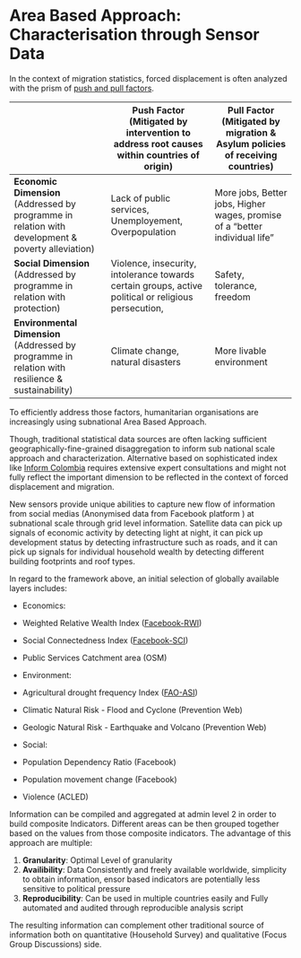 # Area Based Approach: Characterisation through Sensor Data


In the context of migration statistics, forced displacement is often analyzed with the prism of [push and pull factors](https://immigrationforum.org/article/push-or-pull-factors-what-drives-central-american-migrants-to-the-u-s/). 



|                                                                                                | **Push Factor** (Mitigated by intervention to address root causes within countries of origin)         | **Pull Factor** (Mitigated by migration & Asylum policies of receiving countries)  |
|------------------------------------------------------------------------------------------------|-------------------------------------------------------------------------------------------------------|------------------------------------------------------------------------------------|
| **Economic Dimension** (Addressed by programme in relation with development & poverty alleviation) | Lack of public services, Unemployement, Overpopulation                                                | More jobs, Better jobs, Higher wages,  promise of a “better individual life”       |
| **Social Dimension** (Addressed by programme in relation with protection)                          | Violence, insecurity, intolerance towards certain groups, active political or religious persecution,  | Safety, tolerance, freedom                                                         |
| **Environmental Dimension** (Addressed by programme in relation with resilience & sustainability) | Climate change, natural disasters                                                                     | More livable environment                                                           |




To efficiently address those factors, humanitarian organisations are increasingly using subnational Area Based Approach. 

Though, traditional statistical data sources are often lacking sufficient geographically-fine-grained disaggregation to inform sub national scale approach and characterization.  Alternative based on sophisticated index like [Inform Colombia](https://drmkc.jrc.ec.europa.eu/inform-index/INFORM-Subnational-Risk/Colombia) requires extensive expert consultations and might not fully reflect the important dimension to be reflected in the context of forced displacement and migration. 

New sensors provide unique abilities to capture new  flow of information from social medias (Anonymised data from Facebook platform ) at subnational scale through grid level information. Satellite data can pick up signals of economic activity by detecting light at night, it can pick up development status by detecting infrastructure such as roads, and it can pick up signals for individual household wealth by detecting different building footprints and roof types. 

In regard to the framework above, an initial selection of globally available layers includes: 

 *  Economics:
   * Weighted Relative Wealth Index ([Facebook-RWI](https://data.humdata.org/dataset/relative-wealth-index))
   * Social Connectedness Index ([Facebook-SCI](https://data.humdata.org/dataset/social-connectedness-index))
   * Public Services Catchment area (OSM)
   
 *  Environment:
   * Agricultural drought frequency Index ([FAO-ASI](http://www.fao.org/giews/earthobservation/country/index.jsp?code=SLV&lang=en))
   * Climatic Natural Risk - Flood and Cyclone  (Prevention Web)
   * Geologic Natural Risk - Earthquake and Volcano  (Prevention Web)
  
 *  Social: 
   * Population Dependency Ratio (Facebook)
   * Population movement change (Facebook)
   * Violence (ACLED)
 
Information can be compiled and aggregated at admin level 2 in order to build composite Indicators. Different areas can be then grouped together based on the values from those composite indicators. The advantage of this approach are multiple:
 1. __Granularity__: Optimal Level of granularity
 2. __Availibility__: Data Consistently and freely available worldwide, simplicity to obtain information, ensor based indicators are potentially less sensitive to political pressure
 3. __Reproducibility__: Can be used in multiple countries easily and Fully automated and audited through reproducible analysis script

The resulting information can complement other traditional source of information both on quantitative (Household Survey) and qualitative (Focus Group Discussions) side.
